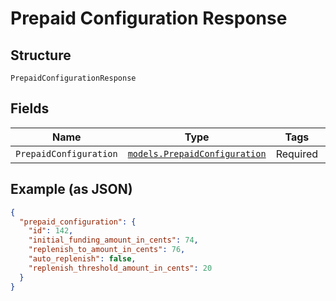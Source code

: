 
# Prepaid Configuration Response

## Structure

`PrepaidConfigurationResponse`

## Fields

| Name | Type | Tags | Description |
|  --- | --- | --- | --- |
| `PrepaidConfiguration` | [`models.PrepaidConfiguration`](../../doc/models/prepaid-configuration.md) | Required | - |

## Example (as JSON)

```json
{
  "prepaid_configuration": {
    "id": 142,
    "initial_funding_amount_in_cents": 74,
    "replenish_to_amount_in_cents": 76,
    "auto_replenish": false,
    "replenish_threshold_amount_in_cents": 20
  }
}
```

